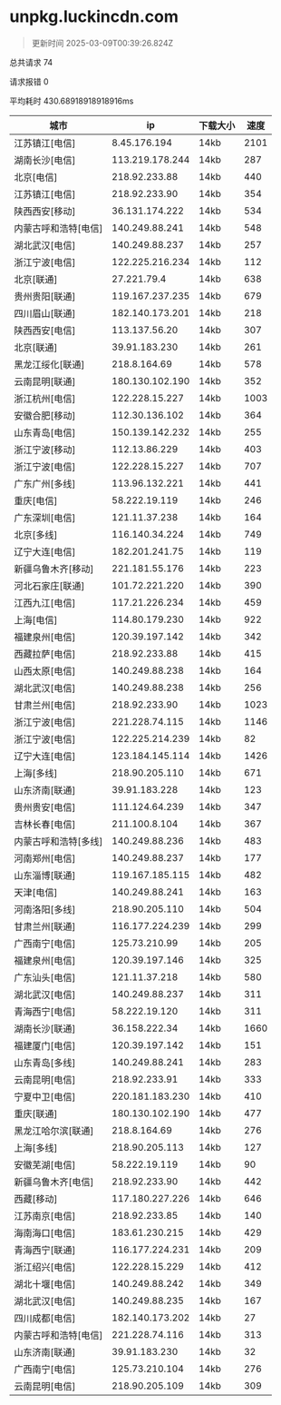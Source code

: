 
  # unpkg.luckincdn.com

  > 更新时间 2025-03-09T00:39:26.824Z
  
  总共请求 74

  请求报错 0

  平均耗时 430.68918918918916ms

|城市|ip|下载大小|速度|
|-----|----------|---|---|
|江苏镇江[电信]|8.45.176.194|14kb|2101|
|湖南长沙[电信]|113.219.178.244|14kb|287|
|北京[电信]|218.92.233.88|14kb|440|
|江苏镇江[电信]|218.92.233.90|14kb|354|
|陕西西安[移动]|36.131.174.222|14kb|534|
|内蒙古呼和浩特[电信]|140.249.88.241|14kb|548|
|湖北武汉[电信]|140.249.88.237|14kb|257|
|浙江宁波[电信]|122.225.216.234|14kb|112|
|北京[联通]|27.221.79.4|14kb|638|
|贵州贵阳[联通]|119.167.237.235|14kb|679|
|四川眉山[联通]|182.140.173.201|14kb|218|
|陕西西安[电信]|113.137.56.20|14kb|307|
|北京[联通]|39.91.183.230|14kb|261|
|黑龙江绥化[联通]|218.8.164.69|14kb|578|
|云南昆明[联通]|180.130.102.190|14kb|352|
|浙江杭州[电信]|122.228.15.227|14kb|1003|
|安徽合肥[移动]|112.30.136.102|14kb|364|
|山东青岛[电信]|150.139.142.232|14kb|255|
|浙江宁波[移动]|112.13.86.229|14kb|403|
|浙江宁波[电信]|122.228.15.227|14kb|707|
|广东广州[多线]|113.96.132.221|14kb|441|
|重庆[电信]|58.222.19.119|14kb|246|
|广东深圳[电信]|121.11.37.238|14kb|164|
|北京[多线]|116.140.34.224|14kb|749|
|辽宁大连[电信]|182.201.241.75|14kb|119|
|新疆乌鲁木齐[移动]|221.181.55.176|14kb|223|
|河北石家庄[联通]|101.72.221.220|14kb|390|
|江西九江[电信]|117.21.226.234|14kb|459|
|上海[电信]|114.80.179.230|14kb|922|
|福建泉州[电信]|120.39.197.142|14kb|342|
|西藏拉萨[电信]|218.92.233.88|14kb|415|
|山西太原[电信]|140.249.88.238|14kb|164|
|湖北武汉[电信]|140.249.88.238|14kb|256|
|甘肃兰州[电信]|218.92.233.90|14kb|1023|
|浙江宁波[电信]|221.228.74.115|14kb|1146|
|浙江宁波[电信]|122.225.214.239|14kb|82|
|辽宁大连[电信]|123.184.145.114|14kb|1426|
|上海[多线]|218.90.205.110|14kb|671|
|山东济南[联通]|39.91.183.228|14kb|123|
|贵州贵安[电信]|111.124.64.239|14kb|347|
|吉林长春[电信]|211.100.8.104|14kb|367|
|内蒙古呼和浩特[多线]|140.249.88.236|14kb|483|
|河南郑州[电信]|140.249.88.237|14kb|177|
|山东淄博[联通]|119.167.185.115|14kb|482|
|天津[电信]|140.249.88.241|14kb|163|
|河南洛阳[多线]|218.90.205.110|14kb|504|
|甘肃兰州[联通]|116.177.224.239|14kb|299|
|广西南宁[电信]|125.73.210.99|14kb|205|
|福建泉州[电信]|120.39.197.146|14kb|325|
|广东汕头[电信]|121.11.37.218|14kb|580|
|湖北武汉[电信]|140.249.88.237|14kb|311|
|青海西宁[电信]|58.222.19.120|14kb|311|
|湖南长沙[联通]|36.158.222.34|14kb|1660|
|福建厦门[电信]|120.39.197.142|14kb|151|
|山东青岛[多线]|140.249.88.241|14kb|283|
|云南昆明[电信]|218.92.233.91|14kb|333|
|宁夏中卫[电信]|220.181.183.230|14kb|410|
|重庆[联通]|180.130.102.190|14kb|477|
|黑龙江哈尔滨[联通]|218.8.164.69|14kb|276|
|上海[多线]|218.90.205.113|14kb|127|
|安徽芜湖[电信]|58.222.19.119|14kb|90|
|新疆乌鲁木齐[电信]|218.92.233.90|14kb|442|
|西藏[移动]|117.180.227.226|14kb|646|
|江苏南京[电信]|218.92.233.85|14kb|140|
|海南海口[电信]|183.61.230.215|14kb|429|
|青海西宁[联通]|116.177.224.231|14kb|209|
|浙江绍兴[电信]|122.228.15.229|14kb|412|
|湖北十堰[电信]|140.249.88.242|14kb|349|
|湖北武汉[电信]|140.249.88.235|14kb|167|
|四川成都[电信]|182.140.173.202|14kb|27|
|内蒙古呼和浩特[电信]|221.228.74.116|14kb|313|
|山东济南[联通]|39.91.183.230|14kb|32|
|广西南宁[电信]|125.73.210.104|14kb|276|
|云南昆明[电信]|218.90.205.109|14kb|309|

  